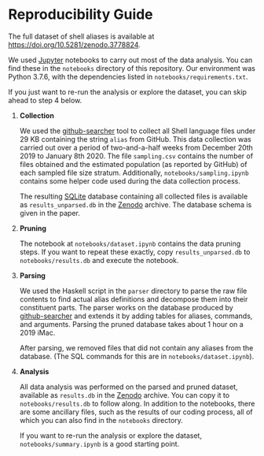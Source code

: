 # Reproducibility Guide

The full dataset of shell aliases is available at <https://doi.org/10.5281/zenodo.3778824>.

We used [Jupyter] notebooks to carry out most of the data analysis. You can find these in the `notebooks` directory of this repository. Our environment was Python 3.7.6, with the dependencies listed in `notebooks/requirements.txt`.

If you just want to re-run the analysis or explore the dataset, you can skip ahead to step 4 below.

1. **Collection**

    We used the [github-searcher] tool to collect all Shell language files under 29 KB containing the string `alias` from GitHub. This data collection was carried out over a period of two-and-a-half weeks from December 20th 2019 to January 8th 2020. The file `sampling.csv` contains the number of files obtained and the estimated population (as reported by GitHub) of each sampled file size stratum. Additionally, `notebooks/sampling.ipynb` contains some helper code used during the data collection process.

    The resulting [SQLite] database containing all collected files is available as `results_unparsed.db` in the [Zenodo] archive.
    The database schema is given in the paper.

2. **Pruning**

    The notebook at `notebooks/dataset.ipynb` contains the data pruning steps. If you want to repeat these exactly, copy `results_unparsed.db` to `notebooks/results.db` and execute the notebook.

3. **Parsing**

    We used the Haskell script in the `parser` directory to parse the raw file contents to find actual alias definitions and decompose them into their constituent parts. The parser works on the database produced by [github-searcher] and extends it by adding tables for aliases, commands, and arguments. Parsing the pruned database takes about 1 hour on a 2019 iMac.

    After parsing, we removed files that did not contain any aliases from the database. (The SQL commands for this are in `notebooks/dataset.ipynb`).

4. **Analysis**

    All data analysis was performed on the parsed and pruned dataset, available as `results.db` in the [Zenodo] archive. You can copy it to `notebooks/results.db` to follow along. In addition to the notebooks, there are some ancillary files, such as the results of our coding process, all of which you can also find in the `notebooks` directory.

    If you want to re-run the analysis or explore the dataset, `notebooks/summary.ipynb` is a good starting point.


[github-searcher]: https://github.com/ipa-lab/github-searcher
[SQLite]: https://www.sqlite.org
[Zenodo]: https://doi.org/10.5281/zenodo.3778824
[Jupyter]: https://jupyter.org
